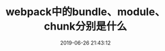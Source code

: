 ---
title: webpack中的bundle、module、chunk分别是什么
date: 2019-06-26 21:43:12
tags: [WebPack]
categories: [WebPack]
description: webpack中的bundle、module、chunk分别是什么
---